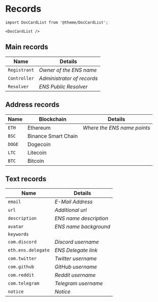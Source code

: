# Records

```mdx-code-block
import DocCardList from '@theme/DocCardList';

<DocCardList />
```

## Main records
| Name         | Details                    |
| ------------ | -------------------------- |
| `Registrant` | *Owner of the ENS name*    |
| `Controller` | *Administrator of records* |
| `Resolver`   | *ENS Public Resolver*      |

## Address records
| Name   | Blockchain          | Details                     |
| ------ | ------------------- | --------------------------- |
| `ETH`  | Ethereum            | *Where the ENS name points* |
| `BSC`  | Binance Smart Chain |                             |
| `DOGE` | Dogecoin            |                             |
| `LTC`  | Litecoin            |                             |
| `BTC`  | Bitcoin             |                             |

## Text records
| Name               | Details                |
| ------------------ | ---------------------- |
| `email`            | *E-Mail Address*       |
| `url`              | *Additional url*       |
| `description`      | *ENS name description* |
| `avatar`           | *ENS name background*  |
| `keywords`         |                        |
| `com.discord`      | *Discord username*     |
| `eth.ens.delegate` | *ENS Delegate link*    |
| `com.twitter`      | *Twitter username*     |
| `com.github`       | *GitHub username*      |
| `com.reddit`       | *Reddit username*      |
| `com.telegram`     | *Telegram username*    |
| `notice`           | *Notice*               |
